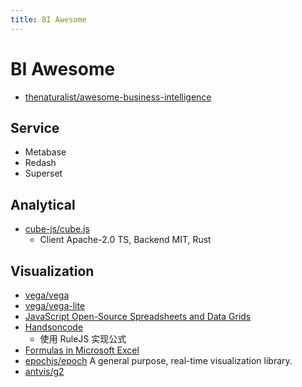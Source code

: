 ```yaml
---
title: BI Awesome
---
```


# BI Awesome

- [thenaturalist/awesome-business-intelligence](https://github.com/thenaturalist/awesome-business-intelligence)

## Service

- Metabase
- Redash
- Superset

## Analytical

- [cube-js/cube.js](https://github.com/cube-js/cube.js)
  - Client Apache-2.0 TS, Backend MIT, Rust

## Visualization

- [vega/vega](https://github.com/vega/vega)
- [vega/vega-lite](https://github.com/vega/vega-lite)
- [JavaScript Open-Source Spreadsheets and Data Grids](https://jspreadsheets.com/)
- [Handsoncode](https://handsontable.com)
  - 使用 RuleJS 实现公式
- [Formulas in Microsoft Excel](http://chandoo.org/excel-formulas/index.shtml)
- [epochjs/epoch](https://github.com/epochjs/epoch)
  A general purpose, real-time visualization library.
- [antvis/g2](https://github.com/antvis/g2)
